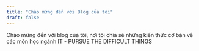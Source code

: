 ```yaml
---
title: "Chào mừng đến với Blog của tôi"
draft: false
---
```

Chào mừng đến với blog của tôi, nơi tôi chia sẽ những kiến thức cơ bản về các môn học ngành IT - PURSUE THE DIFFICULT THINGS